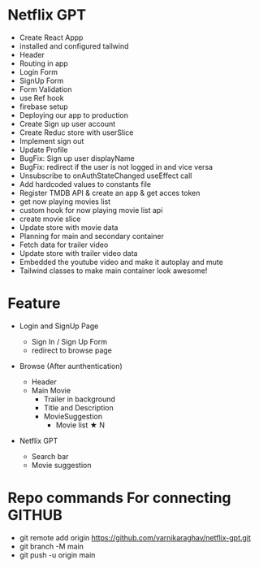 # Netflix GPT

- Create React Appp
- installed and configured tailwind
- Header
- Routing in app
- Login Form
- SignUp Form
- Form Validation
- use Ref hook
- firebase setup
- Deploying our app to production
- Create Sign up user account
- Create Reduc store with userSlice
- Implement sign out
- Update Profile
- BugFix: Sign up user displayName
- BugFix: redirect if the user is not logged in and vice versa
- Unsubscribe to onAuthStateChanged useEffect call
- Add hardcoded values to constants file
- Register TMDB API & create an app & get acces token
- get now playing movies list
- custom hook for now playing movie list api
- create movie slice
- Update store with movie data
- Planning for main and secondary container
- Fetch data for trailer video
- Update store with trailer video data
- Embedded the youtube video and make it autoplay and mute
- Tailwind classes to make main container look awesome!

# Feature

- Login and SignUp Page
  - Sign In / Sign Up Form
  - redirect to browse page
- Browse (After aunthentication)

  - Header
  - Main Movie
    - Trailer in background
    - Title and Description
    - MovieSuggestion
      - Movie list ★ N

- Netflix GPT
  - Search bar
  - Movie suggestion

# Repo commands For connecting GITHUB

- git remote add origin https://github.com/varnikaraghav/netflix-gpt.git
- git branch -M main
- git push -u origin main
